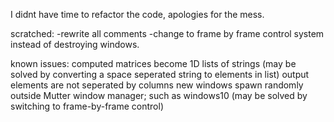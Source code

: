 I didnt have time to refactor the code, apologies for the mess.

scratched:
-rewrite all comments
-change to frame by frame control system instead of destroying windows.

known issues:
computed matrices become 1D lists of strings (may be solved by converting a space seperated string to elements in list)
output elements are not seperated by columns
new windows spawn randomly outside Mutter window manager; such as windows10 (may be solved by 
                                                                switching to frame-by-frame control)